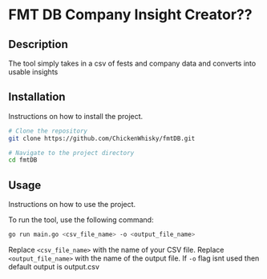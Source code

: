 # FMT DB Company Insight Creator??

## Description
The tool simply takes in a csv of fests and company data and converts into usable insights

## Installation
Instructions on how to install the project.

```bash
# Clone the repository
git clone https://github.com/ChickenWhisky/fmtDB.git

# Navigate to the project directory
cd fmtDB
```

## Usage
Instructions on how to use the project.

To run the tool, use the following command:

```bash
go run main.go <csv_file_name> -o <output_file_name>
```

Replace `<csv_file_name>` with the name of your CSV file.
Replace `<output_file_name>` with the name of the output file.
If `-o` flag isnt used then default output is output.csv

